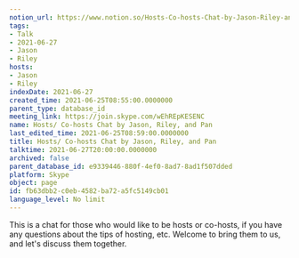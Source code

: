```yaml
---
notion_url: https://www.notion.so/Hosts-Co-hosts-Chat-by-Jason-Riley-and-Pan-fb63dbb2c0eb4582ba72a5fc5149cb01
tags:
- Talk
- 2021-06-27
- Jason
- Riley
hosts:
- Jason
- Riley
indexDate: 2021-06-27
created_time: 2021-06-25T08:55:00.0000000
parent_type: database_id
meeting_link: https://join.skype.com/wEhREpKESENC
name: Hosts/ Co-hosts Chat by Jason, Riley, and Pan
last_edited_time: 2021-06-25T08:59:00.0000000
title: Hosts/ Co-hosts Chat by Jason, Riley, and Pan
talktime: 2021-06-27T20:00:00.0000000
archived: false
parent_database_id: e9339446-880f-4ef0-8ad7-8ad1f507dded
platform: Skype
object: page
id: fb63dbb2-c0eb-4582-ba72-a5fc5149cb01
language_level: No limit
---
```


This is a chat for those who would like to be hosts or co-hosts, if you have any questions about the tips of hosting, etc. Welcome to bring them to us, and let's discuss them together.

